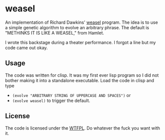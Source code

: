 weasel
===

An implementation of Richard Dawkins' [weasel][1] program. The idea is to use a
simple genetic algorithm to evolve an arbitrary phrase. The default is
"METHINKS IT IS LIKE A WEASEL," from Hamlet.

I wrote this backstage during a theater performance. I forgot a line but my
code came out okay.

Usage
---

The code was written for clisp. It was my first ever lisp program so I did not
bother making it into a standalone executable. Load the code in clisp and type

* `(evolve "ARBITRARY STRING OF UPPERCASE AND SPACES")` or
* `(evolve weasel)` to trigger the default.

License
---

The code is licensed under the [WTFPL][2]. Do whatever the fuck you want with
it.

[1]: http://en.wikipedia.org/wiki/Weasel_program
[2]: http://sam.zoy.org/wtfpl/
